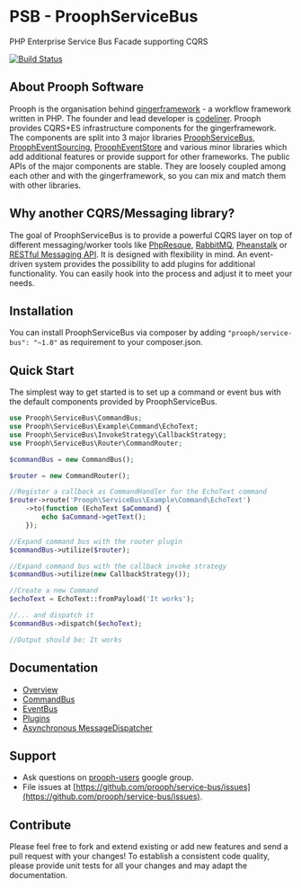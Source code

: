 PSB - ProophServiceBus
======================

PHP Enterprise Service Bus Facade supporting CQRS

[![Build Status](https://travis-ci.org/prooph/service-bus.png?branch=master)](https://travis-ci.org/prooph/service-bus)

About Prooph Software
---------------------

Prooph is the organisation behind [gingerframework](https://github.com/gingerframework/gingerframework) - a workflow framework written in PHP.
The founder and lead developer is [codeliner](https://github.com/codeliner). Prooph provides CQRS+ES infrastructure components for the gingerframework.
The components are split into 3 major libraries [ProophServiceBus](https://github.com/prooph/service-bus), [ProophEventSourcing](https://github.com/prooph/event-sourcing),
[ProophEventStore](https://github.com/prooph/event-store) and various minor libraries which add additional features or provide support for other frameworks.
The public APIs of the major components are stable. They are loosely coupled among each other and with the gingerframework, so you can mix and match them with
other libraries.

Why another CQRS/Messaging library?
-----------------------------------

The goal of ProophServiceBus is to provide a powerful CQRS layer on top of different messaging/worker tools like [PhpResque](https://github.com/chrisboulton/php-resque), [RabbitMQ](https://www.rabbitmq.com/), [Pheanstalk](https://github.com/pda/pheanstalk) or [RESTful Messaging API](https://github.com/prooph/psb-http-dispatcher).
It is designed with flexibility in mind. An event-driven system provides the possibility to add plugins for additional functionality. You can easily hook into the process and adjust it to meet your needs.

Installation
------------

You can install ProophServiceBus via composer by adding `"prooph/service-bus": "~1.0"` as requirement to your composer.json.

Quick Start
-----------

The simplest way to get started is to set up a command or event bus with the default components provided by ProophServiceBus.

```php
use Prooph\ServiceBus\CommandBus;
use Prooph\ServiceBus\Example\Command\EchoText;
use Prooph\ServiceBus\InvokeStrategy\CallbackStrategy;
use Prooph\ServiceBus\Router\CommandRouter;

$commandBus = new CommandBus();

$router = new CommandRouter();

//Register a callback as CommandHandler for the EchoText command
$router->route('Prooph\ServiceBus\Example\Command\EchoText')
    ->to(function (EchoText $aCommand) {
        echo $aCommand->getText();
    });

//Expand command bus with the router plugin
$commandBus->utilize($router);

//Expand command bus with the callback invoke strategy
$commandBus->utilize(new CallbackStrategy());

//Create a new Command
$echoText = EchoText::fromPayload('It works');

//... and dispatch it
$commandBus->dispatch($echoText);

//Output should be: It works
```

Documentation
-------------

- [Overview](docs/service_bus_system.md)
- [CommandBus](docs/command_bus.md)
- [EventBus](docs/event_bus.md)
- [Plugins](docs/plugins.md)
- [Asynchronous MessageDispatcher](docs/message_dispatcher.md)

Support
-------

- Ask questions on [prooph-users](https://groups.google.com/forum/?hl=de#!forum/prooph) google group.
- File issues at [https://github.com/prooph/service-bus/issues](https://github.com/prooph/service-bus/issues).


Contribute
----------

Please feel free to fork and extend existing or add new features and send a pull request with your changes!
To establish a consistent code quality, please provide unit tests for all your changes and may adapt the documentation.
